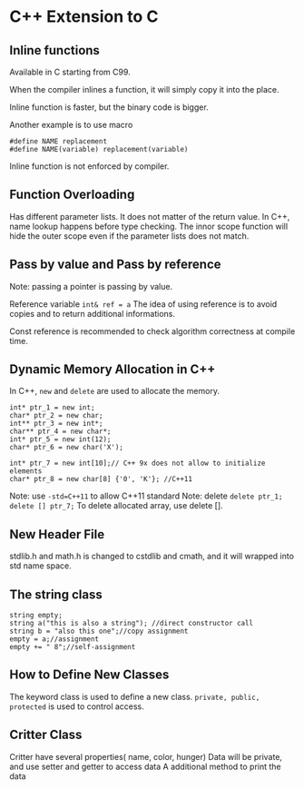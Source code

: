 # C++ Extension to C

## Inline functions
Available in C starting from C99. 

When the compiler inlines a function, it will simply copy it into the place.

Inline function is faster, but the binary code is bigger. 

Another example is to use macro
```
#define NAME replacement
#define NAME(variable) replacement(variable)
```

Inline function is not enforced by compiler. 

## Function Overloading
Has different parameter lists.
It does not matter of the return value.
In C++, name lookup happens before type checking. The innor scope function will hide the outer scope even if the parameter lists does not match.

## Pass by value and Pass by reference
Note: passing a pointer is passing by value.

Reference variable `int& ref = a`
The idea of using reference is to avoid copies and to return additional informations.

Const reference is recommended to check algorithm correctness at compile time. 

## Dynamic Memory Allocation in C++
In C++, `new` and `delete` are used to allocate the memory.
```
int* ptr_1 = new int;
char* ptr_2 = new char;
int** ptr_3 = new int*;
char** ptr_4 = new char*;
int* ptr_5 = new int(12);
char* ptr_6 = new char('X');

int* ptr_7 = new int[10];// C++ 9x does not allow to initialize elements
char* ptr_8 = new char[8] {'0', 'K'}; //C++11
```
Note: use `-std=C++11` to allow C++11 standard
Note: delete `delete ptr_1; delete [] ptr_7;` To delete allocated array, use delete [].

## New Header File
stdlib.h and math.h is changed to cstdlib and cmath, and it will wrapped into std name space.

## The string class
```
string empty;
string a("this is also a string"); //direct constructor call
string b = "also this one";//copy assignment
empty = a;//assignment
empty += " 8";//self-assignment
```

## How to Define New Classes
The keyword class is used to define a new class.
`private, public, protected` is used to control access.

## Critter Class
Critter have several properties( name, color, hunger)
Data will be private, and use setter and getter to access data
A additional method to print the data



